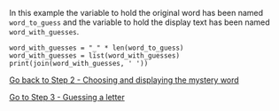 In this example the variable to hold the original word has been named ```word_to_guess``` and the variable to hold the display text has been named ```word_with_guesses```.

```
word_with_guesses = "_" * len(word_to_guess)
word_with_guesses = list(word_with_guesses)
print(join(word_with_guesses, ' ')) 
```


[Go back to Step 2 - Choosing and displaying the mystery word](./STEP2.md)

[Go to Step 3 - Guessing a letter](../step03-guessing_a_letter/STEP3.md)

